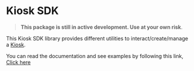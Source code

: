 # Kiosk SDK

> **This package is still in active development. Use at your own risk**.

This Kiosk SDK library provides different utilities to interact/create/manage a
[Kiosk](https://github.com/MystenLabs/sui/tree/main/kiosk).

You can read the documentation and see examples by following this link,
[Click here](https://sui-typescript-docs.vercel.app/kiosk)

</details>
